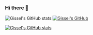 ### Hi there 👋

<!--
**gisselP/gisselP** is a ✨ _special_ ✨ repository because its `README.md` (this file) appears on your GitHub profile.

Here are some ideas to get you started:

- 🔭 I’m currently working on ...
- 🌱 I’m currently learning ...
- 👯 I’m looking to collaborate on ...
- 🤔 I’m looking for help with ...
- 💬 Ask me about ...
- 📫 How to reach me: ...
- 😄 Pronouns: ...
- ⚡ Fun fact: ...
-->
![Gissel's GitHub stats](https://github-readme-stats.vercel.app/api?username=gisselP&show_icons=true&theme=radical)
[![Gissel's GitHub](https://github-readme-stats.vercel.app/api/top-langs/?username=gisselP)](https://github.com/anuraghazra/github-readme-stats)

[![Gissel's GitHub stats](https://github-readme-stats.vercel.app/api?username=gisselP)](https://github.com/anuraghazra/github-readme-stats)
